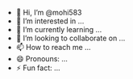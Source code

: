 - 👋 Hi, I’m @mohi583
- 👀 I’m interested in ...
- 🌱 I’m currently learning ...
- 💞️ I’m looking to collaborate on ...
- 📫 How to reach me ...
- 😄 Pronouns: ...
- ⚡ Fun fact: ...

<!---
mohi583/mohi583 is a ✨ special ✨ repository because its `README.md` (this file) appears on your GitHub profile.
You can click the Preview link to take a look at your changes.
--->
